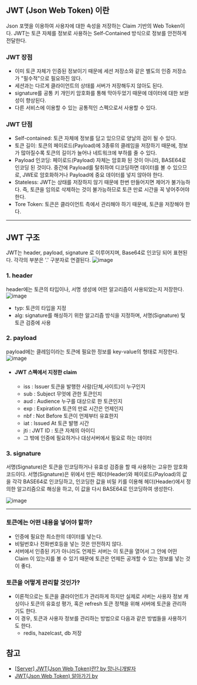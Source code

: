 ## JWT (Json Web Token) 이란
Json 포맷을 이용하여 사용자에 대한 속성을 저장하는 Claim 기반의 Web Token이다.
JWT는 토큰 자체를 정보로 사용하는 Self-Contained 방식으로 정보를 안전하게 전달한다.

### JWT 장점
- 이미 토큰 자체가 인증된 정보이기 때문에 세션 저장소와 같은 별도의 인증 저장소가 "필수적"으로 필요하진 않다.
- 세션과는 다르게 클라이언트의 상태를 서버가 저장해두지 않아도 된다.
- signature를 공통 키 개인키 암호화를 통해 막아두었기 때문에 데이터에 대한 보완성이 향상된다.
- 다른 서비스에 이용할 수 있는 공통적인 스펙으로서 사용할 수 있다.

### JWT 단점
- Self-contained: 토큰 자체에 정보를 담고 있으므로 양날의 검이 될 수 있다. 
- 토큰 길이: 토큰의 페이로드(Payload)에 3종류의 클레임을 저장하기 때문에, 정보가 많아질수록 토큰의 길이가 늘어나 네트워크에 부하를 줄 수 있다. 
- Payload 인코딩: 페이로드(Payload) 자체는 암호화 된 것이 아니라, BASE64로 인코딩 된 것이다. 중간에 Payload를 탈취하여 디코딩하면 데이터를 볼 수 있으므로, JWE로 암호화하거나 Payload에 중요 데이터를 넣지 않아야 한다. 
- Stateless: JWT는 상태를 저장하지 않기 때문에 한번 만들어지면 제어가 불가능하다. 즉, 토큰을 임의로 삭제하는 것이 불가능하므로 토큰 만료 시간을 꼭 넣어주어야 한다. 
- Tore Token: 토큰은 클라이언트 측에서 관리해야 하기 때문에, 토큰을 저장해야 한다.

<hr>

## JWT 구조
JWT는 header, payload, signature 로 이루어지며, Base64로 인코딩 되어 표현된다. 각각의 부분은 '.' 구분자로 연결된다.
![image](https://user-images.githubusercontent.com/92259017/154797655-be1a7266-845e-4bf5-8d2a-f16aab051d1f.png)

### 1. header
header에는 토큰의 타입이나, 서명 생성에 어떤 알고리즘이 사용되었는지 저장한다.
![image](https://user-images.githubusercontent.com/92259017/154797641-5d4dbfd2-c632-42b3-8253-774838b0a012.png)
- typ: 토큰의 타입을 지정
- alg: signature를 해싱하기 위한 알고리즘 방식을 지정하며, 서명(Signature) 및 토큰 검증에 사용

### 2. payload
payload에는 클레임이라는 토큰에 필요한 정보를 key-value의 형태로 저장한다.
![image](https://user-images.githubusercontent.com/92259017/154797667-4025ff1a-7dee-4397-97ca-92fb83057b4d.png)

- #### JWT 스펙에서 지정한 claim
  - iss : Issuer 토큰을 발행한 사람(단체,사이트)이 누구인지
  - sub : Subject 무엇에 관한 토큰인지
  - aud : Audience 누구를 대상으로 한 토큰인지
  - exp : Expiration 토큰의 만료 시간은 언제인지
  - nbf : Not Before 토큰이 언제부터 유효한지
  - iat : Issued At 토큰 발행 시간
  - jti : JWT ID : 토큰 자체의 아이디
  - 그 밖에 인증에 필요하거나 대상서버에서 필요로 하는 데이터

### 3. signature
서명(Signature)은 토큰을 인코딩하거나 유효성 검증을 할 때 사용하는 고유한 암호화 코드이다.
서명(Signature)은 위에서 만든 헤더(Header)와 페이로드(Payload)의 값을 각각 BASE64로 인코딩하고,
인코딩한 값을 비밀 키를 이용해 헤더(Header)에서 정의한 알고리즘으로 해싱을 하고, 이 값을 다시 BASE64로 인코딩하여 생성한다.

![image](https://user-images.githubusercontent.com/92259017/154797688-93275a21-907a-4882-b240-f7c8ac8be35a.png)

<hr>

### 토큰에는 어떤 내용을 넣어야 할까?
- 인증에 필요한 최소한의 데이터를 넣는다.
- 비밀번호나 전화번호등을 넣는 것은 안전하지 않다.
- 서버에서 인증된 키가 아니라도 언제든 서버는 이 토큰을 열어서 그 안에 어떤 Claim 이 있는지를 볼 수 있기 때문에
  토큰은 언제든 공개할 수 있는 정보를 넣는 것이 좋다.

### 토큰을 어떻게 관리할 것인가?
- 이론적으로는 토큰을 클라이언트가 관리하게 하지만
실제로 서버는 사용자 정보 캐싱이나 토큰의 유효성 평가,
혹은 refresh 토큰 정책을 위해 서버에 토큰을 관리하기도 한다.
- 이 경우, 토큰과 사용자 정보를 관리하는 방법으로 다음과 같은 방법들을 사용하기도 한다.
  - redis, hazelcast, db 저장

## 참고
- [[Server] JWT(Json Web Token)란? by 망나니개발자](https://mangkyu.tistory.com/56)
- [JWT(Json Web Token) 알아가기 by ](https://brunch.co.kr/@jinyoungchoi95/1)
